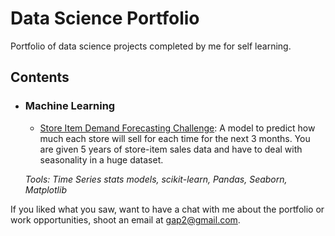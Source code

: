 # Data Science Portfolio
Portfolio of data science projects completed by me for self learning.

## Contents

- ### Machine Learning

  - [Store Item Demand Forecasting Challenge](https://github.com/GabrielP98/data-science/blob/main/store-item-demand-forecasting/TimeSeriesFinalVersion.ipynb): A model to predict how much each store will sell for each time for the next 3 months. You are given 5 years of store-item sales data and have to deal with seasonality in a huge dataset. 
  
  _Tools: Time Series stats models, scikit-learn, Pandas, Seaborn, Matplotlib_
  

If you liked what you saw, want to have a chat with me about the portfolio or work opportunities, shoot an email at gap2@gmail.com. 
